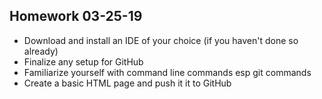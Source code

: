 ## Homework 03-25-19

* Download and install an IDE of your choice (if you haven't done so already)
* Finalize any setup for GitHub
* Familiarize yourself with command line commands esp git commands
* Create a basic HTML page and push it it to GitHub